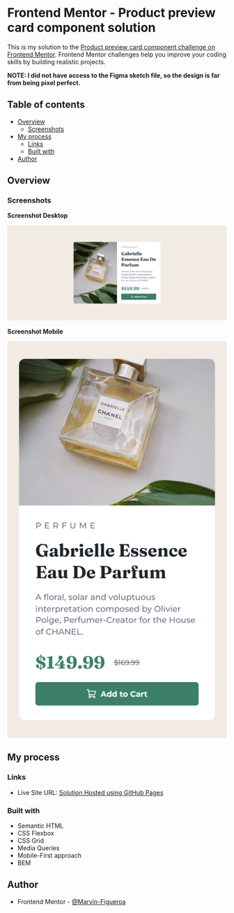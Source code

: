 # Frontend Mentor - Product preview card component solution

This is my solution to the [Product preview card component challenge on Frontend Mentor](https://www.frontendmentor.io/challenges/product-preview-card-component-GO7UmttRfa). Frontend Mentor challenges help you improve your coding skills by building realistic projects.

**NOTE: I did not have access to the Figma sketch file, so the design is far from being pixel perfect.**

## Table of contents

- [Overview](#overview)
  - [Screenshots](#screenshots)
- [My process](#my-process)
  - [Links](#links)
  - [Built with](#built-with)
- [Author](#author)

## Overview

### Screenshots

**Screenshot Desktop**

![](./Screenshot-Desktop.png)

**Screenshot Mobile**

![](./Screenshot-Mobile.png)

## My process

### Links

- Live Site URL: [Solution Hosted using GitHub Pages](https://marvin-figueroa.github.io/product-preview-card-component/)

### Built with

- Semantic HTML
- CSS Flexbox
- CSS Grid
- Media Queries
- Mobile-First approach
- BEM

## Author

- Frontend Mentor - [@Marvin-Figueroa](https://www.frontendmentor.io/profile/Marvin-Figueroa)
